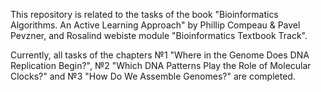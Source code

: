 This repository is related to the tasks of the book "Bioinformatics Algorithms. An Active Learning Approach" by Phillip Compeau &amp; Pavel Pevzner, and Rosalind webiste module "Bioinformatics Textbook Track".

Currently, all tasks of the chapters №1 "Where in the Genome Does DNA Replication Begin?", №2 "Which DNA Patterns Play the Role of Molecular Clocks?" and №3 "How Do We Assemble Genomes?" are completed.
